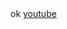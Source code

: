 <!DOCTYPE html>
<html>
  <head>
    <base target="_top">
  </head>
  <body>
    ok
    <a href="https://youtube.com">youtube</a>
    
  </body>
</html>
